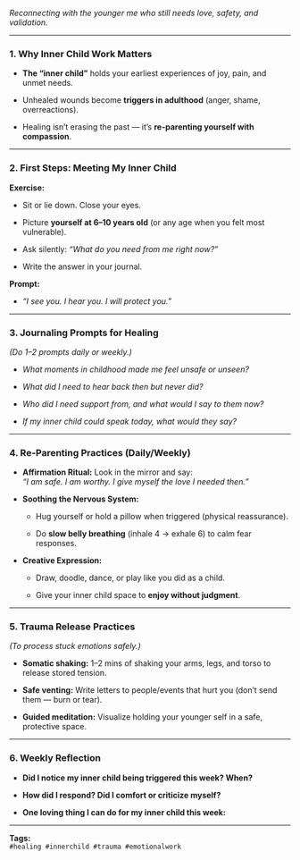 _Reconnecting with the younger me who still needs love, safety, and validation._

---

### **1. Why Inner Child Work Matters**

- **The “inner child”** holds your earliest experiences of joy, pain, and unmet needs.
    
- Unhealed wounds become **triggers in adulthood** (anger, shame, overreactions).
    
- Healing isn’t erasing the past — it’s **re-parenting yourself with compassion**.
    

---

### **2. First Steps: Meeting My Inner Child**

**Exercise:**

- Sit or lie down. Close your eyes.
    
- Picture **yourself at 6–10 years old** (or any age when you felt most vulnerable).
    
- Ask silently: _“What do you need from me right now?”_
    
- Write the answer in your journal.
    

**Prompt:**

- _“I see you. I hear you. I will protect you.”_
    

---

### **3. Journaling Prompts for Healing**

_(Do 1–2 prompts daily or weekly.)_

- _What moments in childhood made me feel unsafe or unseen?_
    
- _What did I need to hear back then but never did?_
    
- _Who did I need support from, and what would I say to them now?_
    
- _If my inner child could speak today, what would they say?_
    

---

### **4. Re-Parenting Practices (Daily/Weekly)**

- **Affirmation Ritual:** Look in the mirror and say:  
    _“I am safe. I am worthy. I give myself the love I needed then.”_
    
- **Soothing the Nervous System:**
    
    - Hug yourself or hold a pillow when triggered (physical reassurance).
        
    - Do **slow belly breathing** (inhale 4 → exhale 6) to calm fear responses.
        
- **Creative Expression:**
    
    - Draw, doodle, dance, or play like you did as a child.
        
    - Give your inner child space to **enjoy without judgment**.
        

---

### **5. Trauma Release Practices**

_(To process stuck emotions safely.)_

- **Somatic shaking:** 1–2 mins of shaking your arms, legs, and torso to release stored tension.
    
- **Safe venting:** Write letters to people/events that hurt you (don’t send them — burn or tear).
    
- **Guided meditation:** Visualize holding your younger self in a safe, protective space.
    

---

### **6. Weekly Reflection**

- **Did I notice my inner child being triggered this week? When?**
    
- **How did I respond? Did I comfort or criticize myself?**
    
- **One loving thing I can do for my inner child this week:**
    

---

**Tags:**  
`#healing #innerchild #trauma #emotionalwork`